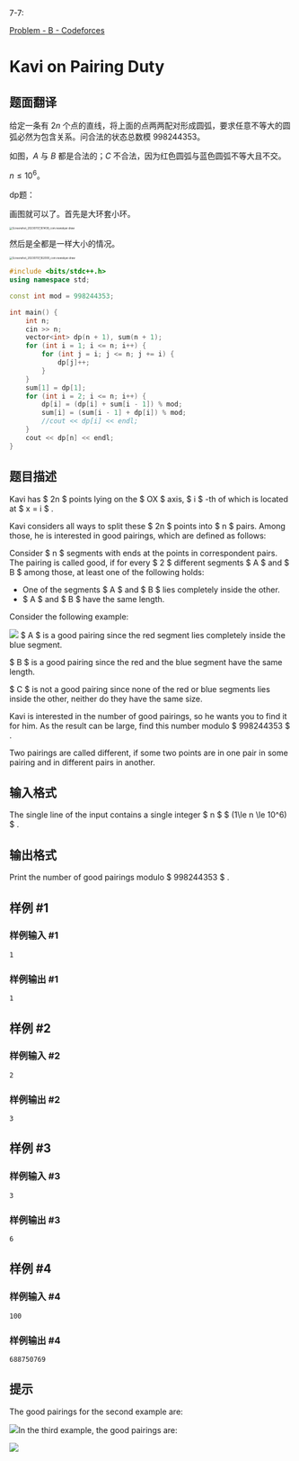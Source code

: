 7-7:

[Problem - B - Codeforces](https://codeforces.com/contest/1528/problem/B) 

# Kavi on Pairing Duty

## 题面翻译

给定一条有 $2n$ 个点的直线，将上面的点两两配对形成圆弧，要求任意不等大的圆弧必然为包含关系。问合法的状态总数模 $998244353$。

如图，$A$ 与 $B$ 都是合法的；$C$ 不合法，因为红色圆弧与蓝色圆弧不等大且不交。

$n\leq 10^6$。



dp题：

画图就可以了。首先是大环套小环。

<img src="https://image-host-lzq.oss-cn-guangzhou.aliyuncs.com/Screenshot_20230707_161439_com.newskyer.draw.png" alt="Screenshot_20230707_161439_com.newskyer.draw" style="zoom: 33%;" />

然后是全都是一样大小的情况。

<img src="https://image-host-lzq.oss-cn-guangzhou.aliyuncs.com/Screenshot_20230707_162000_com.newskyer.draw.png" alt="Screenshot_20230707_162000_com.newskyer.draw" style="zoom: 33%;" />

```cpp
#include <bits/stdc++.h>
using namespace std;

const int mod = 998244353;

int main() {
    int n;
    cin >> n;
    vector<int> dp(n + 1), sum(n + 1);
    for (int i = 1; i <= n; i++) {
        for (int j = i; j <= n; j += i) {
            dp[j]++;
        }
    }
    sum[1] = dp[1];
    for (int i = 2; i <= n; i++) {
        dp[i] = (dp[i] + sum[i - 1]) % mod;
        sum[i] = (sum[i - 1] + dp[i]) % mod;
        //cout << dp[i] << endl;
    }
    cout << dp[n] << endl;
}
```



## 题目描述

Kavi has $ 2n $ points lying on the $ OX $ axis, $ i $ -th of which is located at $ x = i $ .

Kavi considers all ways to split these $ 2n $ points into $ n $ pairs. Among those, he is interested in good pairings, which are defined as follows:

Consider $ n $ segments with ends at the points in correspondent pairs. The pairing is called good, if for every $ 2 $ different segments $ A $ and $ B $ among those, at least one of the following holds:

- One of the segments $ A $ and $ B $ lies completely inside the other.
- $ A $ and $ B $ have the same length.

Consider the following example:

 ![](https://image-host-lzq.oss-cn-guangzhou.aliyuncs.com/41a58a6a051949b924acfc162dd6465703f68210.png) $ A $ is a good pairing since the red segment lies completely inside the blue segment.

 $ B $ is a good pairing since the red and the blue segment have the same length.

 $ C $ is not a good pairing since none of the red or blue segments lies inside the other, neither do they have the same size.

Kavi is interested in the number of good pairings, so he wants you to find it for him. As the result can be large, find this number modulo $ 998244353 $ .

Two pairings are called different, if some two points are in one pair in some pairing and in different pairs in another.

## 输入格式

The single line of the input contains a single integer $ n $ $ (1\le n \le 10^6) $ .

## 输出格式

Print the number of good pairings modulo $ 998244353 $ .

## 样例 #1

### 样例输入 #1

```
1
```

### 样例输出 #1

```
1
```

## 样例 #2

### 样例输入 #2

```
2
```

### 样例输出 #2

```
3
```

## 样例 #3

### 样例输入 #3

```
3
```

### 样例输出 #3

```
6
```

## 样例 #4

### 样例输入 #4

```
100
```

### 样例输出 #4

```
688750769
```

## 提示

The good pairings for the second example are:

 ![](https://image-host-lzq.oss-cn-guangzhou.aliyuncs.com/26cefe71c208095e0e610c498701d052b950b5a2.png)In the third example, the good pairings are:

 ![](https://image-host-lzq.oss-cn-guangzhou.aliyuncs.com/4bfe3f3beac587d75fee5d30f6490c2823b90e1d.png)